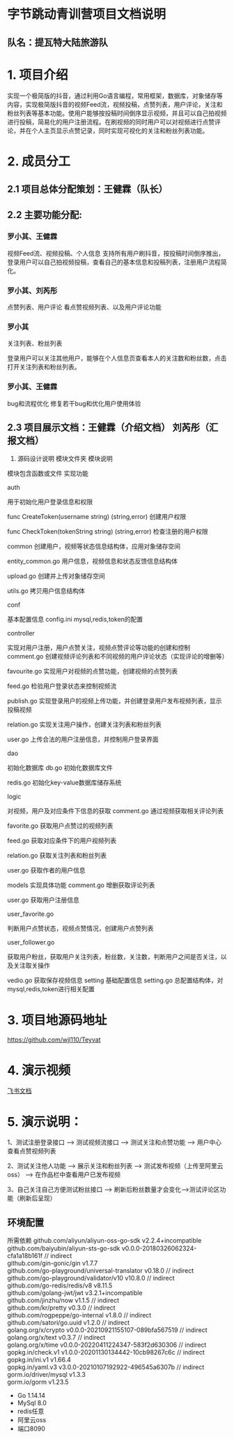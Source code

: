 
# 字节跳动青训营项目文档说明                              

## 队名：提瓦特大陆旅游队

# 1. 项目介绍
实现一个极简版的抖音，通过利用Go语言编程，常用框架，数据库，对象储存等内容，实现极简版抖音的视频Feed流，视频投稿，点赞列表，用户评论，关注和粉丝列表等基本功能。使用户能够按投稿时间倒序显示视频，并且可以自己拍视频进行投稿，简易化的用户注册流程。在刷视频的同时用户可以对视频进行点赞评论，并在个人主页显示点赞记录，同时实现可视化的关注和粉丝列表功能。
# 2. 成员分工
## 2.1  项目总体分配策划：王健霖（队长）
## 2.2 主要功能分配:
### 罗小其、王健霖

视频Feed流、视频投稿、个人信息
支持所有用户刷抖音，按投稿时间倒序推出，登录用户可以自己拍视频投稿，查看自己的基本信息和投稿列表，注册用户流程简化。

### 罗小其、刘芮彤

点赞列表、用户评论
看点赞视频列表、以及用户评论功能


### 罗小其

关注列表、粉丝列表

登录用户可以关注其他用户，能够在个人信息页查看本人的关注数和粉丝数，点击打开关注列表和粉丝列表。


### 罗小其、王健霖

bug和流程优化
修复若干bug和优化用户使用体验

## 2.3  项目展示文档：王健霖（介绍文档） 刘芮彤（汇报文档）
1. 源码设计说明
模块文件夹
模块说明

模块包含函数或文件
实现功能
 
 
auth
 
 
用于初始化用户登录信息和权限

func CreateToken(username string) (string,error)
创建用户权限 


func CheckToken(tokenString string) (string,error)
检查注册的用户权限
 
 
common
创建用户，视频等状态信息结构体，应用对象储存空间

entity_common.go
用户信息，视频信息和状态反馈信息结构体


upload.go
创建并上传对象储存空间


utils.go
拷贝用户信息结构体
 
conf
 
基本配置信息
config.ini
mysql,redis,token的配置
 
 
 
 
 
controller
 
 
实现对用户注册，用户点赞关注，视频点赞评论等功能的创建和控制
comment.go
创建视频评论列表和不同视频的用户评论状态（实现评论的增删等）


favourite.go
实现用户对视频的点赞功能，创建视频的点赞列表


feed.go
检验用户登录状态来控制视频流


publish.go
实现登录用户的视频上传功能，并创建登录用户发布视频列表，显示投稿视频


relation.go
实现关注用户操作，创建关注列表和粉丝列表


user.go
上传合法的用户注册信息，并控制用户登录界面
 
dao
 
初始化数据库
db.go
初始化数据库文件


redis.go
初始化key-value数据库储存系统
 
 
 
logic
 
对视频，用户及对应条件下信息的获取
comment.go
通过视频获取相关评论列表


favorite.go
获取用户点赞过的视频列表


feed.go
获取对应条件下的用户视频列表


relation.go
获取关注列表和粉丝列表


user.go
获取作者的用户信息
 
 
 
models
实现具体功能
comment.go 
增删获取评论列表


user.go
获取用户注册信息


user_favorite.go 

判断用户点赞状态，视频点赞情况，创建用户点赞列表


user_follower.go

获取用户粉丝，获取用户关注列表，粉丝数，关注数，判断用户之间是否关注，以及关注取关操作


vedio.go
获取保存视频信息
setting
基础配置信息
setting.go
总配置结构体，对mysql,redis,token进行相关配置
 
# 3. 项目地源码地址
https://github.com/wjl110/Teyvat
# 4. 演示视频
[飞书文档](https://bytedancecampus1.feishu.cn/docx/doxcnIU04DwZIXunXgvm20R2eJg)
# 5. 演示说明：
  
  1、测试注册登录接口   ——>  测试视频流接口  ——> 测试关注和点赞功能 ——>  用户中心查看点赞视频列表

  2、测试关注他人功能   ——>  展示关注和粉丝列表   ——> 测试发布视频（上传至阿里云oss） ——> 在作品栏中查看用户已发布视频  

  3、自己关注自己方便测试粉丝接口  ——> 刷新后粉丝数量才会变化——>测试评论区功能（刷新后呈现）
  

## 环境配置

所需依赖 
github.com/aliyun/aliyun-oss-go-sdk v2.2.4+incompatible   
github.com/baiyubin/aliyun-sts-go-sdk v0.0.0-20180326062324-cfa1a18b161f  // indirect    
github.com/gin-gonic/gin v1.7.7    
github.com/go-playground/universal-translator v0.18.0 // indirect    
github.com/go-playground/validator/v10 v10.8.0 // indirect    
github.com/go-redis/redis/v8 v8.11.5   
github.com/golang-jwt/jwt v3.2.1+incompatible   
github.com/jinzhu/now v1.1.5 // indirect    
github.com/kr/pretty v0.3.0 // indirect   
github.com/rogpeppe/go-internal v1.8.0 // indirect    
github.com/satori/go.uuid v1.2.0 // indirect   
golang.org/x/crypto v0.0.0-20210921155107-089bfa567519 // indirect   
golang.org/x/text v0.3.7 // indirect   
golang.org/x/time v0.0.0-20220411224347-583f2d630306 // indirect  
gopkg.in/check.v1 v1.0.0-20201130134442-10cb98267c6c // indirect   
gopkg.in/ini.v1 v1.66.4   
gopkg.in/yaml.v3 v3.0.0-20210107192922-496545a6307b // indirect  
gorm.io/driver/mysql v1.3.3   
gorm.io/gorm v1.23.5   
   
  
  
* Go 1.14.14
* MySql 8.0 
* redis任意
* 阿里云oss
* 端口8090
